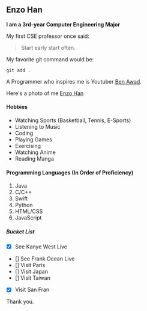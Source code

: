 ## Enzo Han 
**I am a 3rd-year Computer Engineering Major**

My first CSE professor once said:
> Start early start often.

My favorite git command would be:
```
git add .
```

A Programmer who inspires me is Youtuber [Ben Awad](https://www.youtube.com/channel/UC-8QAzbLcRglXeN_MY9blyw).

Here's a photo of me [Enzo Han](enzo_4.JPEG)

#### Hobbies
- Watching Sports (Basketball, Tennis, E-Sports)
- Listening to Music
- Coding
- Playing Games
- Exercising
- Watching Anime
- Reading Manga

#### Programming Languages (In Order of Proficiency)
1. Java
2. C/C++
3. Swift
4. Python
5. HTML/CSS
6. JavaScript

##### Bucket List
- [X] See Kanye West Live
- [] See Frank Ocean Live
- [] Visit Paris
- [] Visit Japan
- [] Visit Taiwan
- [X] Visit San Fran

Thank you.



